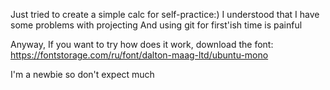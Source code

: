 Just tried to create a simple calc for self-practice:)
I understood that I have some problems with projecting
And using git for first'ish time is painful

Anyway, If you want to try how does it work, download the font: https://fontstorage.com/ru/font/dalton-maag-ltd/ubuntu-mono

I'm a newbie so don't expect much
